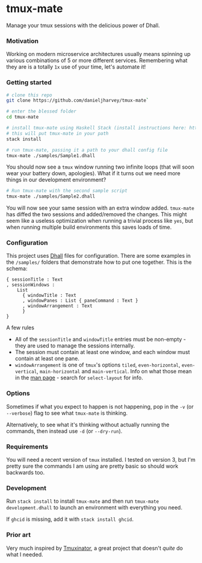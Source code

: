 # tmux-mate

Manage your tmux sessions with the delicious power of Dhall.

### Motivation

Working on modern microservice architectures usually means spinning up various combinations of 5 or more different services. Remembering what they are is a totally `1x` use of your time, let's automate it!

### Getting started

```bash
# clone this repo
git clone https://github.com/danieljharvey/tmux-mate`

# enter the blessed folder
cd tmux-mate

# install tmux-mate using Haskell Stack (install instructions here: https://docs.haskellstack.org/en/stable/install_and_upgrade/)
# this will put tmux-mate in your path
stack install

# run tmux-mate, passing it a path to your dhall config file
tmux-mate ./samples/Sample1.dhall
```

You should now see a `tmux` window running two infinite loops (that will soon wear your battery down, apologies). What if it turns out we need more things in our development environment?

```bash
# Run tmux-mate with the second sample script
tmux-mate ./samples/Sample2.dhall
```

You will now see your same session with an extra window added. `tmux-mate` has diffed the two sessions and added/removed the changes. This might seem like a useless optimization when running a trivial process like `yes`, but when running multiple build environments this saves loads of time.

### Configuration

This project uses [Dhall](https://dhall-lang.org/) files for configuration. There are some examples in the `/samples/` folders that demonstrate how to put one together. This is the schema:

```
{ sessionTitle : Text
, sessionWindows :
    List
      { windowTitle : Text
      , windowPanes : List { paneCommand : Text }
      , windowArrangement : Text
      }
}
```

A few rules

- All of the `sessionTitle` and `windowTitle` entries must be non-empty - they are used to manage the sessions internally.
- The session must contain at least one window, and each window must contain at least one pane.
- `windowArrangement` is one of `tmux`'s options `tiled`, `even-horizontal`,
  `even-vertical`, `main-horizontal` and `main-vertical`. Info on what those
mean in the [man page](http://man7.org/linux/man-pages/man1/tmux.1.html) -
search for `select-layout` for info.

### Options

Sometimes if what you expect to happen is not happening, pop in the `-v`
(or `--verbose`) flag to see what `tmux-mate` is thinking.

Alternatively, to see what it's thinking without actually running the commands,
then instead use `-d` (or `--dry-run`).

### Requirements

You will need a recent version of `tmux` installed. I tested on version 3, but I'm pretty sure the commands I am using are pretty basic so should work backwards too.

### Development

Run `stack install` to install `tmux-mate` and then run `tmux-mate
development.dhall` to launch an environment with everything you need.

If `ghcid` is missing, add it with `stack install ghcid`.

### Prior art

Very much inspired by [Tmuxinator](https://github.com/tmuxinator/tmuxinator), a
great project that doesn't _quite_ do what I needed.
